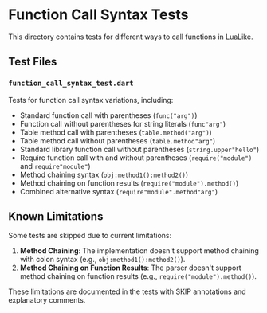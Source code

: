 # Function Call Syntax Tests

This directory contains tests for different ways to call functions in LuaLike.

## Test Files

### `function_call_syntax_test.dart`

Tests for function call syntax variations, including:
- Standard function call with parentheses (`func("arg")`)
- Function call without parentheses for string literals (`func"arg"`)
- Table method call with parentheses (`table.method("arg")`)
- Table method call without parentheses (`table.method"arg"`)
- Standard library function call without parentheses (`string.upper"hello"`)
- Require function call with and without parentheses (`require("module")` and `require"module"`)
- Method chaining syntax (`obj:method1():method2()`)
- Method chaining on function results (`require("module").method()`)
- Combined alternative syntax (`require"module".method"arg"`)

## Known Limitations

Some tests are skipped due to current limitations:

1. **Method Chaining**: The implementation doesn't support method chaining with colon syntax (e.g., `obj:method1():method2()`).
2. **Method Chaining on Function Results**: The parser doesn't support method chaining on function results (e.g., `require("module").method()`).

These limitations are documented in the tests with SKIP annotations and explanatory comments.